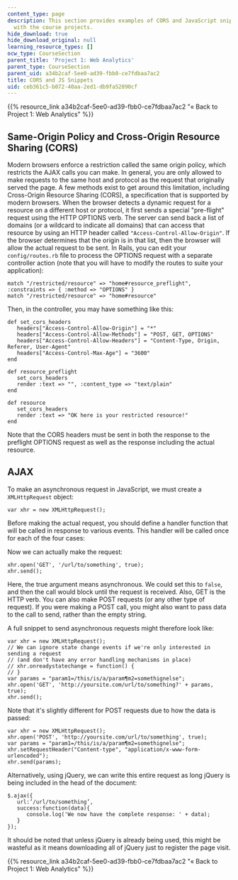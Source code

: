 ```yaml
---
content_type: page
description: This section provides examples of CORS and JavaScript snippets for use
  with the course projects.
hide_download: true
hide_download_original: null
learning_resource_types: []
ocw_type: CourseSection
parent_title: 'Project 1: Web Analytics'
parent_type: CourseSection
parent_uid: a34b2caf-5ee0-ad39-fbb0-ce7fdbaa7ac2
title: CORS and JS Snippets
uid: ceb361c5-b072-40aa-2ed1-db9fa52890cf
---
```


{{% resource_link a34b2caf-5ee0-ad39-fbb0-ce7fdbaa7ac2 "« Back to Project 1: Web Analytics" %}}

Same-Origin Policy and Cross-Origin Resource Sharing (CORS)
-----------------------------------------------------------

Modern browsers enforce a restriction called the same origin policy, which restricts the AJAX calls you can make. In general, you are only allowed to make requests to the same host and protocol as the request that originally served the page. A few methods exist to get around this limitation, including Cross-Origin Resource Sharing (CORS), a specification that is supported by modern browsers. When the browser detects a dynamic request for a resource on a different host or protocol, it first sends a special "pre-flight" request using the HTTP OPTIONS verb. The server can send back a list of domains (or a wildcard to indicate all domains) that can access that resource by using an HTTP header called `"Access-Control-Allow-Origin"`. If the browser determines that the origin is in that list, then the browser will allow the actual request to be sent. In Rails, you can edit your `config/routes.rb` file to process the OPTIONS request with a separate controller action (note that you will have to modify the routes to suite your application):

```
match "/restricted/resource" => "home#resource_preflight", :constraints => { :method => "OPTIONS" }
match "/restricted/resource" => "home#resource"
```

Then, in the controller, you may have something like this:

```
def set_cors_headers
   headers["Access-Control-Allow-Origin"] = "*"
   headers["Access-Control-Allow-Methods"] = "POST, GET, OPTIONS"
   headers["Access-Control-Allow-Headers"] = "Content-Type, Origin, Referer, User-Agent"
   headers["Access-Control-Max-Age"] = "3600"
end
```

```
def resource_preflight
   set_cors_headers
   render :text => "", :content_type => "text/plain"
end
```

```
def resource
   set_cors_headers
   render :text => "OK here is your restricted resource!"
end
```

Note that the CORS headers must be sent in both the response to the preflight OPTIONS request as well as the response including the actual resource.

AJAX
----

To make an asynchronous request in JavaScript, we must create a `XMLHttpRequest` object:

```
var xhr = new XMLHttpRequest();
```

Before making the actual request, you should define a handler function that will be called in response to various events. This handler will be called once for each of the four cases:

Now we can actually make the request:

```
xhr.open('GET', '/url/to/something', true);
xhr.send();
```

Here, the true argument means asynchronous. We could set this to `false`, and then the call would block until the request is received. Also, GET is the HTTP verb. You can also make POST requests (or any other type of request). If you were making a POST call, you might also want to pass data to the call to send, rather than the empty string.

A full snippet to send asynchronous requests might therefore look like:

```
var xhr = new XMLHttpRequest();
// We can ignore state change events if we're only interested in sending a request
// (and don't have any error handling mechanisms in place)
// xhr.onreadystatechange = function() {
// }
var params = "param1=/this/is/a/param¶m2=somethignelse";
xhr.open('GET', 'http://yoursite.com/url/to/something?' + params, true);
xhr.send();
```

Note that it's slightly different for POST requests due to how the data is passed:

```
var xhr = new XMLHttpRequest();
xhr.open('POST', 'http://yoursite.com/url/to/something', true);
var params = "param1=/this/is/a/param¶m2=somethignelse";
xhr.setRequestHeader("Content-type", "application/x-www-form-urlencoded");
xhr.send(params);
```

Alternatively, using jQuery, we can write this entire request as long jQuery is being included in the head of the document:

```
$.ajax({
   url:’/url/to/something’,
   success:function(data){
      console.log('We now have the complete response: ' + data);
   }
});
```

It should be noted that unless jQuery is already being used, this might be wasteful as it means downloading all of jQuery just to register the page visit.

{{% resource_link a34b2caf-5ee0-ad39-fbb0-ce7fdbaa7ac2 "« Back to Project 1: Web Analytics" %}}